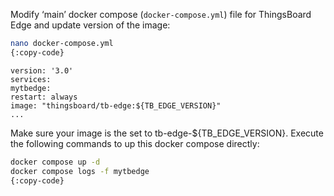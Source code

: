 Modify ‘main’ docker compose (`docker-compose.yml`) file for ThingsBoard Edge and update version of the image:
```bash
nano docker-compose.yml
{:copy-code}
```

```text
version: '3.0'
services:
mytbedge:
restart: always
image: "thingsboard/tb-edge:${TB_EDGE_VERSION}"
...
```

Make sure your image is the set to tb-edge-${TB_EDGE_VERSION}.
Execute the following commands to up this docker compose directly:

```bash
docker compose up -d
docker compose logs -f mytbedge
{:copy-code}
```
